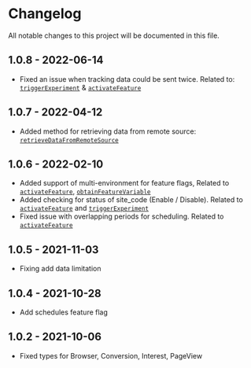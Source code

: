 # Changelog
All notable changes to this project will be documented in this file.

## 1.0.8 - 2022-06-14
* Fixed an issue when tracking data could be sent twice. Related to: [`triggerExperiment`](https://developers.kameleoon.com/javascript-sdk.html#triggerexperiment) & [`activateFeature`](https://developers.kameleoon.com/javascript-sdk.html#activatefeature)

## 1.0.7 - 2022-04-12
* Added method for retrieving data from remote source: [`retrieveDataFromRemoteSource`](https://developers.kameleoon.com/javascript-sdk.html#retrievedatafromremotesource)

## 1.0.6 - 2022-02-10
* Added support of multi-environment for feature flags, Related to [`activateFeature`](https://developers.kameleoon.com/javascript-sdk.html#activatefeature), [`obtainFeatureVariable`](https://developers.kameleoon.com/javascript-sdk.html#obtainfeaturevariable)
* Added checking for status of site_code (Enable / Disable). Related to [`activateFeature`](https://developers.kameleoon.com/javascript-sdk.html#activatefeature) and [`triggerExperiment`](https://developers.kameleoon.com/javascript-sdk.html#triggerexperiment)
* Fixed issue with overlapping periods for scheduling. Related to [`activateFeature`](https://developers.kameleoon.com/javascript-sdk.html#activatefeature)

## 1.0.5 - 2021-11-03
* Fixing add data limitation

## 1.0.4 - 2021-10-28
* Add schedules feature flag

## 1.0.2 - 2021-10-06
* Fixed types for Browser, Conversion, Interest, PageView
